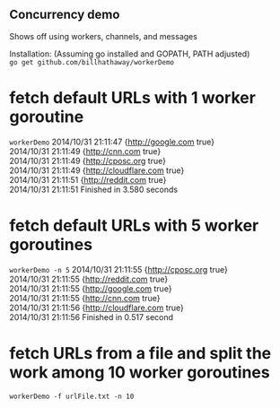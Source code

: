 Concurrency demo
--
Shows off using workers, channels, and messages

Installation: (Assuming go installed and GOPATH, PATH adjusted)  
````go get github.com/billhathaway/workerDemo````  

# fetch default URLs with 1 worker goroutine  
````workerDemo````
2014/10/31 21:11:47 {http://google.com true}  
2014/10/31 21:11:49 {http://cnn.com true}  
2014/10/31 21:11:49 {http://cposc.org true}  
2014/10/31 21:11:49 {http://cloudflare.com true}  
2014/10/31 21:11:51 {http://reddit.com true}  
2014/10/31 21:11:51 Finished in 3.580 seconds  

# fetch default URLs with 5 worker goroutines  
````workerDemo -n 5````
2014/10/31 21:11:55 {http://cposc.org true}  
2014/10/31 21:11:55 {http://reddit.com true}  
2014/10/31 21:11:55 {http://google.com true}  
2014/10/31 21:11:55 {http://cnn.com true}  
2014/10/31 21:11:56 {http://cloudflare.com true}  
2014/10/31 21:11:56 Finished in 0.517 second  

# fetch URLs from a file and split the work among 10 worker goroutines  
````workerDemo -f urlFile.txt -n 10````

